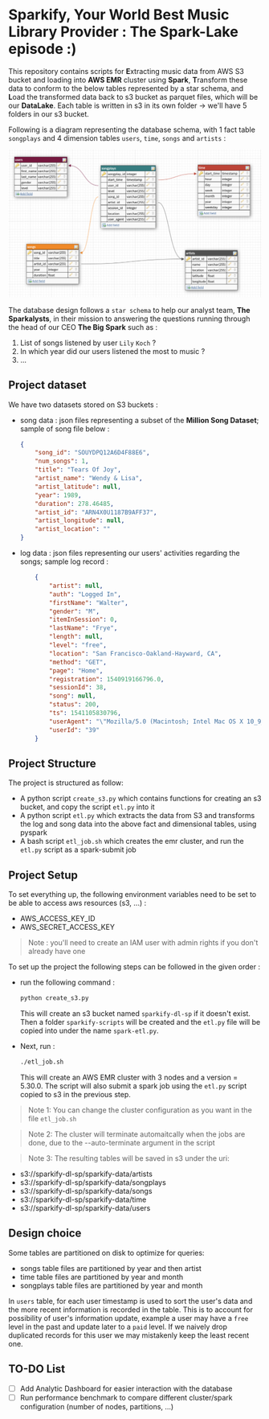 # Sparkify, Your World Best Music Library Provider : The Spark-Lake episode :)

This repository contains scripts for **E**xtracting music data from AWS S3 bucket and loading into **AWS EMR** cluster using **Spark**, **T**ransform these data to conform to the below tables represented by a star schema, and **L**oad the transformed data back to s3 bucket as parquet files, which will be our **DataLake**. Each table is written in s3 in its own folder -> we'll have 5 folders in our s3 bucket.

Following is a diagram representing the database schema, with 1 fact table `songplays` and 4 dimension tables `users`, `time`, `songs` and `artists` :

![db schema](assests/sparkifydb_schema.png)

The database design follows a `star schema` to help our analyst team, **The Sparkalysts**, in their mission to answering the questions running through the head of our CEO **The Big Spark** such as :

1. List of songs listened by user `Lily` `Koch` ?
2. In which year did our users listened the most to music ?
3. ...

## Project dataset

We have two datasets stored on S3 buckets :
* song data : json files representing a subset of the **Million Song Dataset**; sample of song file below :
	```json
	{
		"song_id": "SOUYDPQ12A6D4F88E6",
		"num_songs": 1,
		"title": "Tears Of Joy",
		"artist_name": "Wendy & Lisa",
		"artist_latitude": null,
		"year": 1989,
		"duration": 278.46485,
		"artist_id": "ARN4X0U1187B9AFF37",
		"artist_longitude": null,
		"artist_location": ""
	}
	```
* log data : json files representing our users' activities regarding the songs; sample log record :
	```json
		{
			"artist": null,
			"auth": "Logged In",
			"firstName": "Walter",
			"gender": "M",
			"itemInSession": 0,
			"lastName": "Frye",
			"length": null,
			"level": "free",
			"location": "San Francisco-Oakland-Hayward, CA",
			"method": "GET",
			"page": "Home",
			"registration": 1540919166796.0,
			"sessionId": 38,
			"song": null,
			"status": 200,
			"ts": 1541105830796,
			"userAgent": "\"Mozilla/5.0 (Macintosh; Intel Mac OS X 10_9_4) AppleWebKit/537.36 (KHTML, like Gecko) Chrome/36.0.1985.143 Safari/537.36\"",
			"userId": "39"
		}
	```

## Project Structure

The project is structured as follow:

* A python script `create_s3.py` which contains functions for creating an s3 bucket, and copy the script `etl.py` into it
* A python script `etl.py` which extracts the data from S3 and transforms the log and song data into the above fact and dimensional tables, using pyspark
* A bash script `etl_job.sh` which creates the emr cluster, and run the `etl.py` script as a spark-submit job

## Project Setup

To set everything up, the following environment variables need to be set to be able to access aws resources (s3, ...) :

* AWS_ACCESS_KEY_ID
* AWS_SECRET_ACCESS_KEY

> Note : you'll need to create an IAM user with admin rights if you don't already have one

To set up the project the following steps can be followed in the given order :

* run the following command :
  
	```sh
	python create_s3.py
	```

	This will create an s3 bucket named `sparkify-dl-sp` if it doesn't exist. Then a folder `sparkify-scripts` will be created and the `etl.py` file will be copied into under the name `spark-etl.py`.

* Next, run :
  
	```sh
	./etl_job.sh
	```

	This will create an AWS EMR cluster with 3 nodes and a version = 5.30.0. The script will also submit a spark job using the `etl.py` script copied to s3 in the previous step.

> Note 1: You can change the cluster configuration as you want in the file `etl_job.sh`

> Note 2: The cluster will terminate automaitcally when the jobs are done, due to the --auto-terminate argument in the script

> Note 3: The resulting tables will be saved in s3 under the uri:
> 
* s3://sparkify-dl-sp/sparkify-data/artists
* s3://sparkify-dl-sp/sparkify-data/songplays
* s3://sparkify-dl-sp/sparkify-data/songs
* s3://sparkify-dl-sp/sparkify-data/time
* s3://sparkify-dl-sp/sparkify-data/users

## Design choice

Some tables are partitioned on disk to optimize for queries:

* songs table files are partitioned by year and then artist
* time table files are partitioned by year and month
* songplays table files are partitioned by year and month

In `users` table, for each user timestamp is used to sort the user's data and the more recent information is recorded in the table. This is to account for possibility of user's information update, example a user may have a `free` level in the past and update later to a `paid` level. If we naively drop duplicated records for this user we may mistakenly keep the least recent one.

## TO-DO List

* [ ] Add Analytic Dashboard for easier interaction with the database
* [ ] Run performance benchmark to compare different cluster/spark configuration (number of nodes, partitions, ...)

